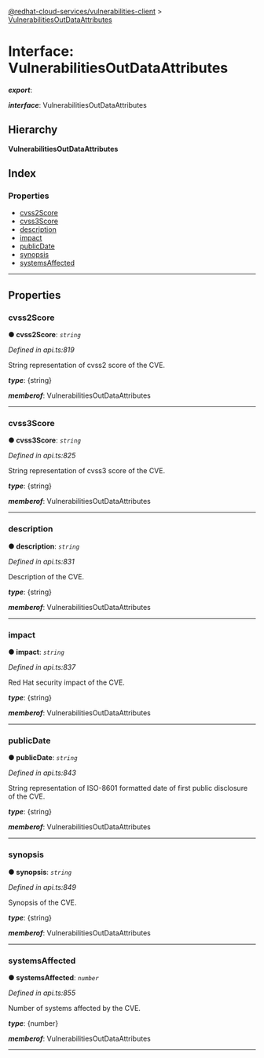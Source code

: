 [@redhat-cloud-services/vulnerabilities-client](../README.md) > [VulnerabilitiesOutDataAttributes](../interfaces/vulnerabilitiesoutdataattributes.md)

# Interface: VulnerabilitiesOutDataAttributes

*__export__*: 

*__interface__*: VulnerabilitiesOutDataAttributes

## Hierarchy

**VulnerabilitiesOutDataAttributes**

## Index

### Properties

* [cvss2Score](vulnerabilitiesoutdataattributes.md#cvss2score)
* [cvss3Score](vulnerabilitiesoutdataattributes.md#cvss3score)
* [description](vulnerabilitiesoutdataattributes.md#description)
* [impact](vulnerabilitiesoutdataattributes.md#impact)
* [publicDate](vulnerabilitiesoutdataattributes.md#publicdate)
* [synopsis](vulnerabilitiesoutdataattributes.md#synopsis)
* [systemsAffected](vulnerabilitiesoutdataattributes.md#systemsaffected)

---

## Properties

<a id="cvss2score"></a>

###  cvss2Score

**● cvss2Score**: *`string`*

*Defined in api.ts:819*

String representation of cvss2 score of the CVE.

*__type__*: {string}

*__memberof__*: VulnerabilitiesOutDataAttributes

___
<a id="cvss3score"></a>

###  cvss3Score

**● cvss3Score**: *`string`*

*Defined in api.ts:825*

String representation of cvss3 score of the CVE.

*__type__*: {string}

*__memberof__*: VulnerabilitiesOutDataAttributes

___
<a id="description"></a>

###  description

**● description**: *`string`*

*Defined in api.ts:831*

Description of the CVE.

*__type__*: {string}

*__memberof__*: VulnerabilitiesOutDataAttributes

___
<a id="impact"></a>

###  impact

**● impact**: *`string`*

*Defined in api.ts:837*

Red Hat security impact of the CVE.

*__type__*: {string}

*__memberof__*: VulnerabilitiesOutDataAttributes

___
<a id="publicdate"></a>

###  publicDate

**● publicDate**: *`string`*

*Defined in api.ts:843*

String representation of ISO-8601 formatted date of first public disclosure of the CVE.

*__type__*: {string}

*__memberof__*: VulnerabilitiesOutDataAttributes

___
<a id="synopsis"></a>

###  synopsis

**● synopsis**: *`string`*

*Defined in api.ts:849*

Synopsis of the CVE.

*__type__*: {string}

*__memberof__*: VulnerabilitiesOutDataAttributes

___
<a id="systemsaffected"></a>

###  systemsAffected

**● systemsAffected**: *`number`*

*Defined in api.ts:855*

Number of systems affected by the CVE.

*__type__*: {number}

*__memberof__*: VulnerabilitiesOutDataAttributes

___

